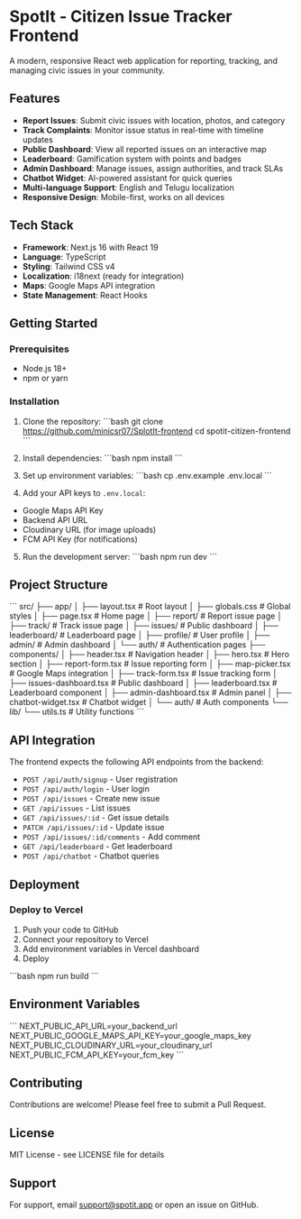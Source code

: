 # SpotIt - Citizen Issue Tracker Frontend

A modern, responsive React web application for reporting, tracking, and managing civic issues in your community.

## Features

- **Report Issues**: Submit civic issues with location, photos, and category
- **Track Complaints**: Monitor issue status in real-time with timeline updates
- **Public Dashboard**: View all reported issues on an interactive map
- **Leaderboard**: Gamification system with points and badges
- **Admin Dashboard**: Manage issues, assign authorities, and track SLAs
- **Chatbot Widget**: AI-powered assistant for quick queries
- **Multi-language Support**: English and Telugu localization
- **Responsive Design**: Mobile-first, works on all devices

## Tech Stack

- **Framework**: Next.js 16 with React 19
- **Language**: TypeScript
- **Styling**: Tailwind CSS v4
- **Localization**: i18next (ready for integration)
- **Maps**: Google Maps API integration
- **State Management**: React Hooks

## Getting Started

### Prerequisites

- Node.js 18+
- npm or yarn

### Installation

1. Clone the repository:
\`\`\`bash
git clone https://github.com/minicsr07/SplotIt-frontend
cd spotit-citizen-frontend
\`\`\`

2. Install dependencies:
\`\`\`bash
npm install
\`\`\`

3. Set up environment variables:
\`\`\`bash
cp .env.example .env.local
\`\`\`

4. Add your API keys to `.env.local`:
- Google Maps API Key
- Backend API URL
- Cloudinary URL (for image uploads)
- FCM API Key (for notifications)

5. Run the development server:
\`\`\`bash
npm run dev
\`\`\`


## Project Structure

\`\`\`
src/
├── app/
│   ├── layout.tsx          # Root layout
│   ├── globals.css         # Global styles
│   ├── page.tsx            # Home page
│   ├── report/             # Report issue page
│   ├── track/              # Track issue page
│   ├── issues/             # Public dashboard
│   ├── leaderboard/        # Leaderboard page
│   ├── profile/            # User profile
│   ├── admin/              # Admin dashboard
│   └── auth/               # Authentication pages
├── components/
│   ├── header.tsx          # Navigation header
│   ├── hero.tsx            # Hero section
│   ├── report-form.tsx     # Issue reporting form
│   ├── map-picker.tsx      # Google Maps integration
│   ├── track-form.tsx      # Issue tracking form
│   ├── issues-dashboard.tsx # Public dashboard
│   ├── leaderboard.tsx     # Leaderboard component
│   ├── admin-dashboard.tsx # Admin panel
│   ├── chatbot-widget.tsx  # Chatbot widget
│   └── auth/               # Auth components
└── lib/
    └── utils.ts            # Utility functions
\`\`\`

## API Integration

The frontend expects the following API endpoints from the backend:

- `POST /api/auth/signup` - User registration
- `POST /api/auth/login` - User login
- `POST /api/issues` - Create new issue
- `GET /api/issues` - List issues
- `GET /api/issues/:id` - Get issue details
- `PATCH /api/issues/:id` - Update issue
- `POST /api/issues/:id/comments` - Add comment
- `GET /api/leaderboard` - Get leaderboard
- `POST /api/chatbot` - Chatbot queries

## Deployment

### Deploy to Vercel

1. Push your code to GitHub
2. Connect your repository to Vercel
3. Add environment variables in Vercel dashboard
4. Deploy

\`\`\`bash
npm run build
\`\`\`

## Environment Variables

\`\`\`
NEXT_PUBLIC_API_URL=your_backend_url
NEXT_PUBLIC_GOOGLE_MAPS_API_KEY=your_google_maps_key
NEXT_PUBLIC_CLOUDINARY_URL=your_cloudinary_url
NEXT_PUBLIC_FCM_API_KEY=your_fcm_key
\`\`\`

## Contributing

Contributions are welcome! Please feel free to submit a Pull Request.

## License

MIT License - see LICENSE file for details

## Support

For support, email support@spotit.app or open an issue on GitHub.
